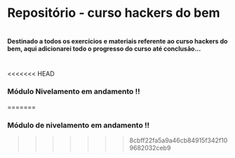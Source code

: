 # Repositório - curso hackers do bem 

#

#### Destinado a todos os exercícios e materiais referente ao curso hackers do bem, aqui adicionarei todo o progresso do curso até conclusão...

#

<<<<<<< HEAD
### Módulo Nivelamento em andamento !!


=======
### Módulo de nivelamento em andamento !!
>>>>>>> 8cbff22fa5a9a46cb84915f342f109682032ceb9



